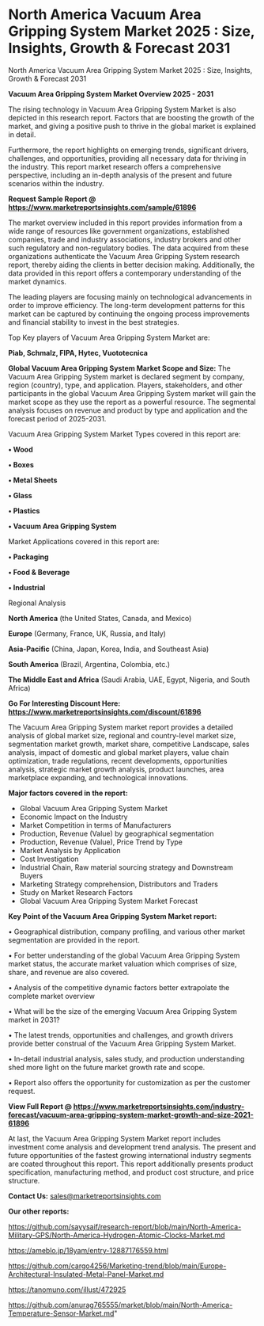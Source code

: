 # North America Vacuum Area Gripping System Market 2025 : Size, Insights, Growth & Forecast 2031
North America Vacuum Area Gripping System Market 2025 : Size, Insights, Growth & Forecast 2031

<Strong> Vacuum Area Gripping System Market Overview 2025 - 2031</strong>

The rising technology in Vacuum Area Gripping System Market is also depicted in this research report. Factors that are boosting the growth of the market, and giving a positive push to thrive in the global market is explained in detail.

Furthermore, the report highlights on emerging trends, significant drivers, challenges, and opportunities, providing all necessary data for thriving in the industry. This report market research offers a comprehensive perspective, including an in-depth analysis of the present and future scenarios within the industry.

<strong>Request Sample Report @ <a href=https://www.marketreportsinsights.com/sample/61896>https://www.marketreportsinsights.com/sample/61896</a></strong>

The market overview included in this report provides information from a wide range of resources like government organizations, established companies, trade and industry associations, industry brokers and other such regulatory and non-regulatory bodies. The data acquired from these organizations authenticate the Vacuum Area Gripping System research report, thereby aiding the clients in better decision making. Additionally, the data provided in this report offers a contemporary understanding of the market dynamics.

The leading players are focusing mainly on technological advancements in order to improve efficiency. The long-term development patterns for this market can be captured by continuing the ongoing process improvements and financial stability to invest in the best strategies.

Top Key players of Vacuum Area Gripping System Market are:

<strong>Piab, Schmalz, FIPA, Hytec, Vuototecnica</strong>

<strong><b>Global Vacuum Area Gripping System Market Scope and Size:</b></strong>
The Vacuum Area Gripping System market is declared segment by company, region (country), type, and application. Players, stakeholders, and other participants in the global Vacuum Area Gripping System market will gain the market scope as they use the report as a powerful resource. The segmental analysis focuses on revenue and product by type and application and the forecast period of 2025-2031.

Vacuum Area Gripping System Market Types covered in this report are:

<strong>• Wood

• Boxes

• Metal Sheets

• Glass

• Plastics

• Vacuum Area Gripping System</strong>

Market Applications covered in this report are:

<strong>• Packaging

• Food & Beverage

• Industrial</strong> 

Regional Analysis

<strong>North America</strong> (the United States, Canada, and Mexico)

<strong>Europe</strong> (Germany, France, UK, Russia, and Italy)

<strong>Asia-Pacific</strong> (China, Japan, Korea, India, and Southeast Asia)

<strong>South America</strong> (Brazil, Argentina, Colombia, etc.)

<strong>The Middle East and Africa</strong> (Saudi Arabia, UAE, Egypt, Nigeria, and South Africa)

<strong>Go For Interesting Discount Here: <a href=https://www.marketreportsinsights.com/discount/61896>https://www.marketreportsinsights.com/discount/61896</a></strong>

The Vacuum Area Gripping System market report provides a detailed analysis of global market size, regional and country-level market size, segmentation market growth, market share, competitive Landscape, sales analysis, impact of domestic and global market players, value chain optimization, trade regulations, recent developments, opportunities analysis, strategic market growth analysis, product launches, area marketplace expanding, and technological innovations.

<strong><b>Major factors covered in the report:</b></strong>
<ul>
  <li>Global Vacuum Area Gripping System Market </li>
  <li>Economic Impact on the Industry</li>
  <li>Market Competition in terms of Manufacturers</li>
  <li>Production, Revenue (Value) by geographical segmentation</li>
  <li>Production, Revenue (Value), Price Trend by Type</li>
  <li>Market Analysis by Application</li>
  <li>Cost Investigation</li>
  <li>Industrial Chain, Raw material sourcing strategy and Downstream Buyers</li>
  <li>Marketing Strategy comprehension, Distributors and Traders</li>
  <li>Study on Market Research Factors</li>
  <li>Global Vacuum Area Gripping System Market Forecast</li>
</ul>

<strong><b>Key Point of the Vacuum Area Gripping System Market report:</b></strong>

• Geographical distribution, company profiling, and various other market segmentation are provided in the report.

• For better understanding of the global Vacuum Area Gripping System market status, the accurate market valuation which comprises of size, share, and revenue are also covered.

• Analysis of the competitive dynamic factors better extrapolate the complete market overview

• What will be the size of the emerging Vacuum Area Gripping System market in 2031?

• The latest trends, opportunities and challenges, and growth drivers provide better construal of the Vacuum Area Gripping System Market.

• In-detail industrial analysis, sales study, and production understanding shed more light on the future market growth rate and scope.

• Report also offers the opportunity for customization as per the customer request.

<strong><b>View Full Report @ <a href=https://www.marketreportsinsights.com/industry-forecast/vacuum-area-gripping-system-market-growth-and-size-2021-61896>https://www.marketreportsinsights.com/industry-forecast/vacuum-area-gripping-system-market-growth-and-size-2021-61896</a></b></strong>


At last, the Vacuum Area Gripping System Market report includes investment come analysis and development trend analysis. The present and future opportunities of the fastest growing international industry segments are coated throughout this report. This report additionally presents product specification, manufacturing method, and product cost structure, and price structure.

<strong>Contact Us:</strong>
sales@marketreportsinsights.com

<strong>Our other reports:</strong>

<a href=https://github.com/sayysaif/research-report/blob/main/North-America-Military-GPS/North-America-Hydrogen-Atomic-Clocks-Market.md>https://github.com/sayysaif/research-report/blob/main/North-America-Military-GPS/North-America-Hydrogen-Atomic-Clocks-Market.md</a>

<a href=https://ameblo.jp/18yam/entry-12887176559.html>https://ameblo.jp/18yam/entry-12887176559.html</a>

<a href=https://github.com/cargo4256/Marketing-trend/blob/main/Europe-Architectural-Insulated-Metal-Panel-Market.md>https://github.com/cargo4256/Marketing-trend/blob/main/Europe-Architectural-Insulated-Metal-Panel-Market.md</a>

<a href=https://tanomuno.com/illust/472925>https://tanomuno.com/illust/472925</a>

<a href=https://github.com/anurag765555/market/blob/main/North-America-Temperature-Sensor-Market.md>https://github.com/anurag765555/market/blob/main/North-America-Temperature-Sensor-Market.md</a>"
